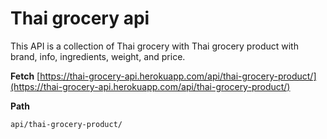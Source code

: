 # Thai grocery api

This API is a collection of Thai grocery with Thai grocery product with brand,
info, ingredients, weight, and price.

**Fetch**
[https://thai-grocery-api.herokuapp.com/api/thai-grocery-product/](https://thai-grocery-api.herokuapp.com/api/thai-grocery-product/)

**Path**

```
api/thai-grocery-product/
```
